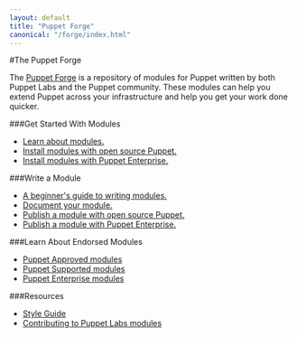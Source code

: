 ```yaml
---
layout: default
title: "Puppet Forge"
canonical: "/forge/index.html"
---
```


#The Puppet Forge

The [Puppet Forge](https://forge.puppetlabs.com/) is a repository of modules for Puppet written by both Puppet Labs and the Puppet community. These modules can help you extend Puppet across your infrastructure and help you get your work done quicker.

###Get Started With Modules

* [Learn about modules.](https://docs.puppetlabs.com/puppet/latest/reference/modules_fundamentals.html)
* [Install modules with open source Puppet.](https://docs.puppetlabs.com/puppet/latest/reference/modules_installing.html)
* [Install modules with Puppet Enterprise.](https://docs.puppetlabs.com/pe/latest/modules_installing.html)

###Write a Module

* [A beginner's guide to writing modules.](https://docs.puppetlabs.com/guides/module_guides/bgtm.html)
* [Document your module.](https://docs.puppetlabs.com/puppet/latest/reference/modules_documentation.html)
* [Publish a module with open source Puppet.](https://docs.puppetlabs.com/puppet/latest/reference/modules_publishing.html)
* [Publish a module with Puppet Enterprise.](https://docs.puppetlabs.com/pe/latest/modules_publishing.html)

###Learn About Endorsed Modules

* [Puppet Approved modules](https://forge.puppetlabs.com/approved)
* [Puppet Supported modules](https://forge.puppetlabs.com/supported)
* [Puppet Enterprise modules](https://docs.puppetlabs.com/forge/puppetenterprisemodules/index.html)

###Resources

* [Style Guide](https://docs.puppetlabs.com/guides/style_guide.html)
* [Contributing to Puppet Labs modules](https://docs.puppetlabs.com/forge/contributing.html)